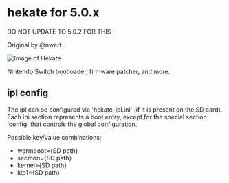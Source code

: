 # hekate for 5.0.x

DO NOT UPDATE TO 5.0.2 FOR THIS

Original by @nwert

![Image of Hekate](https://upload.wikimedia.org/wikipedia/commons/f/fc/H%C3%A9cate_-_Mallarm%C3%A9.png)

Nintendo Switch bootloader, firmware patcher, and more.

## ipl config

The ipl can be configured via 'hekate_ipl.ini' (if it is present on the SD card). Each ini section represents a boot entry, except for the special section 'config' that controls the global configuration.

Possible key/value combinations:

 - warmboot={SD path}
 - secmon={SD path}
 - kernel={SD path}
 - kip1={SD path}
